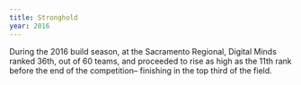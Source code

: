 ```yaml
---
title: Stronghold
year: 2016
---
```


During the 2016 build season, at the Sacramento Regional, Digital Minds ranked 36th, out of 60 teams, and proceeded to rise as high as the 11th rank before the end of the competition– finishing in the top third of the field.